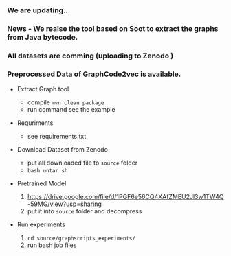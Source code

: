 ### We are updating..
### News - We realse the tool based on Soot to extract the graphs from Java bytecode.
### All datasets are comming (uploading to Zenodo )
### Preprocessed Data of GraphCode2vec is available.

- Extract Graph tool
  - compile `mvn clean package`
  - run command see the example
- Requriments
  - see  requirements.txt
- Download Dataset from Zenodo
  - put all downloaded file to `source` folder
  - `bash untar.sh`
  
- Pretrained Model
  1. https://drive.google.com/file/d/1PGF6e56CQ4XAfZMEU2Jl3w1TW4Q-59MG/view?usp=sharing
  2. put it into `source` folder and decompress

- Run experiments
  1. `cd source/graphscripts_experiments/`
  2. run bash job files

